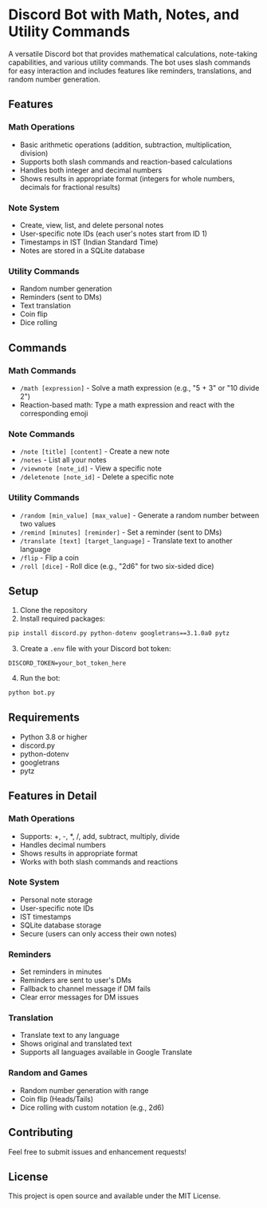 # Discord Bot with Math, Notes, and Utility Commands

A versatile Discord bot that provides mathematical calculations, note-taking capabilities, and various utility commands. The bot uses slash commands for easy interaction and includes features like reminders, translations, and random number generation.

## Features

### Math Operations
- Basic arithmetic operations (addition, subtraction, multiplication, division)
- Supports both slash commands and reaction-based calculations
- Handles both integer and decimal numbers
- Shows results in appropriate format (integers for whole numbers, decimals for fractional results)

### Note System
- Create, view, list, and delete personal notes
- User-specific note IDs (each user's notes start from ID 1)
- Timestamps in IST (Indian Standard Time)
- Notes are stored in a SQLite database

### Utility Commands
- Random number generation
- Reminders (sent to DMs)
- Text translation
- Coin flip
- Dice rolling

## Commands

### Math Commands
- `/math [expression]` - Solve a math expression (e.g., "5 + 3" or "10 divide 2")
- Reaction-based math: Type a math expression and react with the corresponding emoji

### Note Commands
- `/note [title] [content]` - Create a new note
- `/notes` - List all your notes
- `/viewnote [note_id]` - View a specific note
- `/deletenote [note_id]` - Delete a specific note

### Utility Commands
- `/random [min_value] [max_value]` - Generate a random number between two values
- `/remind [minutes] [reminder]` - Set a reminder (sent to DMs)
- `/translate [text] [target_language]` - Translate text to another language
- `/flip` - Flip a coin
- `/roll [dice]` - Roll dice (e.g., "2d6" for two six-sided dice)

## Setup

1. Clone the repository
2. Install required packages:
```bash
pip install discord.py python-dotenv googletrans==3.1.0a0 pytz
```

3. Create a `.env` file with your Discord bot token:
```
DISCORD_TOKEN=your_bot_token_here
```

4. Run the bot:
```bash
python bot.py
```

## Requirements
- Python 3.8 or higher
- discord.py
- python-dotenv
- googletrans
- pytz

## Features in Detail

### Math Operations
- Supports: +, -, *, /, add, subtract, multiply, divide
- Handles decimal numbers
- Shows results in appropriate format
- Works with both slash commands and reactions

### Note System
- Personal note storage
- User-specific note IDs
- IST timestamps
- SQLite database storage
- Secure (users can only access their own notes)

### Reminders
- Set reminders in minutes
- Reminders are sent to user's DMs
- Fallback to channel message if DM fails
- Clear error messages for DM issues

### Translation
- Translate text to any language
- Shows original and translated text
- Supports all languages available in Google Translate

### Random and Games
- Random number generation with range
- Coin flip (Heads/Tails)
- Dice rolling with custom notation (e.g., 2d6)

## Contributing
Feel free to submit issues and enhancement requests!

## License
This project is open source and available under the MIT License.